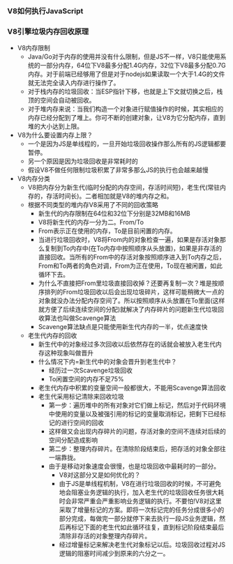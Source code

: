 ### V8如何执行JavaScript

### V8引擎垃圾内存回收原理
- V8内存限制
  - Java/Go对于内存的使用并没有什么限制，但是JS不一样，V8只能使用系统的一部分内存，64位下V8最多分配1.4G内存，32位下V8最多分配0.7G内存。对于前端已经够用了但是对于nodejs如果读取一个大于1.4G的文件就无法完全读入内存进行操作了。
  - 对于栈内存的垃圾回收：当ESP指针下移，也就是上下文就切换之后，栈顶的空间会自动被回收。
  - 对于堆内存来说：当我们构造一个对象进行赋值操作的时候，其实相应的内存已经分配到了堆上。你可不断的创建对象，让V8为它分配内存，直到堆的大小达到上限。
- V8为什么要设置内存上限？
  - 一个是因为JS是单线程的，一旦开始垃圾回收操作那么所有的JS逻辑都要暂停。
  - 另一个原因是因为垃圾回收是非常耗时的
  - 假设V8不做任何限制垃圾积累了非常多那么JS的执行也会越来越慢
- V8内存分类
  - V8把内存分为新生代(临时分配的内存空间，存活时间短)，老生代(常驻内存的，存活时间长)。二者相加就是V8的堆内存之和。
  - 根据不同类型的堆内存V8采用了不同的回收策略
    - 新生代的内存限制在64位和32位下分别是32MB和16MB
    - V8将新生代的内存一分为二。From/To
    - From表示正在使用的内存，To是目前闲置的内存。
    - 当进行垃圾回收时，V8将From内的对象检查一遍，如果是存活对象那么复制到To内存中(在To内存中按照顺序从头放置)，如果是非存活的直接回收。当所有的From中的存活对象按照顺序进入到To内存之后，From和To两者的角色对调，From为正在使用，To现在被闲置，如此循环下去。
    - 为什么不直接把From里垃圾直接回收掉？还要再复制一次？堆是按顺序排列的From垃圾回收以后会出现垃圾碎片，这样可能稍微大一点的对象就没办法分配内存空间了。所以按照顺序从头放置在To里面(这样就方便了后续连续空间的分配)就解决了内存碎片的问题新生代垃圾回收算法也叫做Scavenge算法 
    - Scavenge算法缺点是只能使用新生代内存的一半，优点速度快
  - 老生代内存的回收
    - 新生代中的对象经过多次回收以后依然存在的话就会被放入老生代内存这种现象叫做晋升
    - 什么情况下内=新生代中的对象会晋升到老生代中？
      - 经历过一次Scavenge垃圾回收
      - To闲置空间的内存不足75%
    - 老生代内存中积累的变量空间一般都很大，不能用Scavenge算法回收
    - 老生代采用标记清除来回收垃圾
      - 第一步：遍历堆中的所有对象对它们做上标记，然后对于代码环境中使用的变量以及被强引用的标记的变量取消标记，把剩下已经标记的进行空间的回收
      - 这样做又会出现内存碎片的问题，存活对象的空间不连续对后续的空间分配造成影响
      - 第二步：整理内存碎片。在清除阶段结束后，把存活的对象全部往一端靠拢。
      - 由于是移动对象速度会很慢，也是垃圾回收中最耗时的一部分。
        - V8对这部分又是如何优化的？
        - 由于JS是单线程机制，V8在进行垃圾回收的时候，不可避免地会阻塞业务逻辑的执行，加入老生代的垃圾回收任务很大耗时会非常严重会严重影响业务逻辑的执行。不要怕!V8对这里采取了增量标记的方案。即将一次标记完的任务分成很多小的部分完成，每做完一部分就停下来去执行一段JS业务逻辑，然后再标记下面的老生代如此循环往复，直到标记阶段结束最后清除非存活的对象整理内存碎片。
        - 经过增量标记来解决老生代对象标记以后。垃圾回收过程对JS逻辑的阻塞时间减少到原来的六分之一。